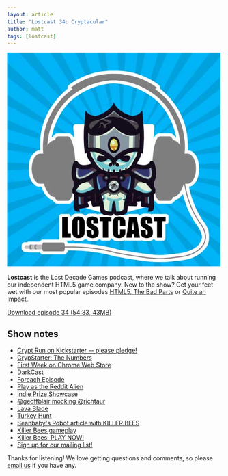 ```yaml
---
layout: article
title: "Lostcast 34: Cryptacular"
author: matt
tags: [lostcast]
---
```

<div class="full-frame">
	<img alt="Lostcast logo" src="/media/images/posts/cryptRun/lichcast.jpg" width="500" height="500">
</div>

**Lostcast** is the Lost Decade Games podcast, where we talk about running our independent HTML5 game company. New to the show? Get your feet wet with our most popular episodes [HTML5, The Bad Parts](/lostcast-episode-7-html5-the-bad-parts/) or [Quite an Impact](/lostcast-episode-14-quite-an-impact/).

<a class="download-podcast" href="http://media.lostdecadegames.com/lostcast/lostcast_34.mp3">
	Download episode 34 (54:33, 43MB)
</a>

## Show notes

* [Crypt Run on Kickstarter -- please pledge!](http://www.kickstarter.com/projects/richtaur/crypt-run-death-is-just-the-beginning)
* [CrypStarter: The Numbers](/kickstarter-first-week/)
* [First Week on Chrome Web Store](/our-first-week-in-the-chrome-webstore-the-num/)
* [DarkCast](http://www.darkstation.com/darkcast/)
* [Foreach Episode](/lostcast-26/)
* [Play as the Reddit Alien](http://cryptrun.lostdecadegames.com/?reddit=1)
* [Indie Prize Showcase](http://www.indieprize.org/games/index.html)
* [@geoffblair mocking @richtaur](https://twitter.com/geoffblair/status/359365775049498626)
* [Lava Blade](http://www.lavablade.com/)
* [Turkey Hunt](http://turkeyhunt.lostdecadegames.com/)
* [Seanbaby's Robot article with KILLER BEES](http://www.seanbaby.com/news/gastrobots2.htm)
* [Killer Bees gameplay](http://www.youtube.com/watch?v=jw9GrFBpa2c)
* [Killer Bees: PLAY NOW!](http://cryptrun.lostdecadegames.com/?killerBees=1)
* [Sign up for our mailing list!](/mailing-list/)

Thanks for listening! We love getting questions and comments, so please [email us](mailto:hello@lostdecadegames.com) if you have any.
